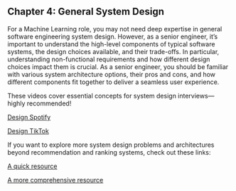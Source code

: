 ## Chapter 4: General System Design
For a Machine Learning role, you may not need deep expertise in general software engineering system design. However, as a senior engineer, it’s important to understand the high-level components of typical software systems, the design choices available, and their trade-offs. In particular, understanding non-functional requirements and how different design choices impact them is crucial. As a senior engineer, you should be familiar with various system architecture options, their pros and cons, and how different components fit together to deliver a seamless user experience.

These videos cover essential concepts for system design interviews—highly recommended!

[Design Spotify](https://www.youtube.com/watch?v=_K-eupuDVEc&list=PLf3F6FcQwgqEpnucyupbIqzxyvFOz9uDq)

[Design TikTok](https://www.youtube.com/watch?v=NHqdG-aZxOk&list=PLf3F6FcQwgqEpnucyupbIqzxyvFOz9uDq&index=2)

If you want to explore more system design problems and architectures beyond recommendation and ranking systems, check out these links:

[A quick resource](https://www.hellointerview.com/learn/system-design/in-a-hurry/introduction)

[A more comprehensive resource](https://www.hiredintech.com/system-design/)
